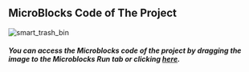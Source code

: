 ## MicroBlocks Code of The Project

![smart_trash_bin](https://user-images.githubusercontent.com/112697142/224255734-dd747734-f9ea-44c0-819a-1ad80618a19a.png)

##### You can access the Microblocks code of the project by dragging the image to the Microblocks Run tab or clicking [here](https://microblocks.fun/run/microblocks.html#scripts=GP%20Scripts%0Adepends%20%27Distance%27%20%27Servo%27%0A%0Ascript%201321%20643%20%7B%0AwhenCondition%20%28%28%27distance%20%28cm%29%27%2015%2014%29%20%3C%2010%29%0AservoValue%20%3D%20-70%0AwaitMillis%202000%0AsetServoAngle%2021%20servoValue%0AwaitMillis%202000%0ArepeatUntil%20%28servoValue%20%3E%20-15%29%20%7B%0A%20%20servoValue%20%2B%3D%205%0A%20%20setServoAngle%2021%20servoValue%0A%20%20waitMillis%20200%0A%7D%0AsayIt%20servoValue%0A%7D%0A%0Ascript%201320%20483%20%7B%0AwhenStarted%0AsetServoAngle%2021%20-15%0Aforever%20%7B%0A%20%20sayIt%20%28%27distance%20%28cm%29%27%2015%2014%29%0A%7D%0A%7D%0A%0A "here").
